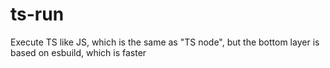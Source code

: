 # ts-run
Execute TS like JS, which is the same as "TS node", but the bottom layer is based on esbuild, which is faster
